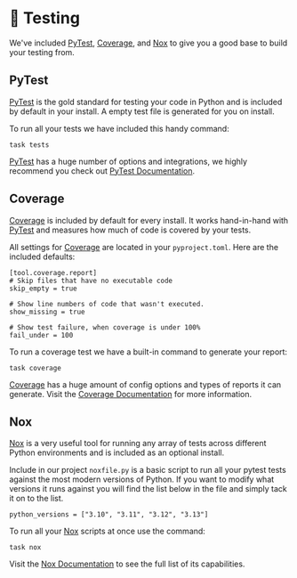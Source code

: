 # 🧪 Testing

We've included [PyTest], [Coverage], and [Nox] to give you a good base to build your testing from.

## PyTest

[PyTest] is the gold standard for testing your code in Python and is included by default in your install. A empty test file is generated for you on install.

To run all your tests we have included this handy command:

```
task tests
```

[PyTest] has a huge number of options and integrations, we highly recommend you check out [PyTest Documentation](https://docs.pytest.org/en/stable/).

[PyTest]: (https://docs.pytest.org/en/stable/)

## Coverage

[Coverage] is included by default for every install. It works hand-in-hand with [PyTest] and measures how much of code is covered by your tests.

All settings for [Coverage] are located in your `pyproject.toml`. Here are the included defaults:

```
[tool.coverage.report]
# Skip files that have no executable code
skip_empty = true

# Show line numbers of code that wasn't executed.
show_missing = true

# Show test failure, when coverage is under 100%
fail_under = 100
```

To run a coverage test we have a built-in command to generate your report:

```
task coverage
```

[Coverage] has a huge amount of config options and types of reports it can generate. Visit the [Coverage Documentation](https://coverage.readthedocs.io/en/7.9.1/) for more information.

[Coverage]: (https://coverage.readthedocs.io/en)

## Nox

[Nox] is a very useful tool for running any array of tests across different Python environments and is included as an optional install.

Include in our project `noxfile.py` is a basic script to run all your pytest tests against the most modern versions of Python. If you want to modify what versions it runs against you will find the list below in the file and simply tack it on to the list.

```
python_versions = ["3.10", "3.11", "3.12", "3.13"]
```

To run all your [Nox] scripts at once use the command:

```
task nox
```

Visit the [Nox Documentation](https://nox.thea.codes/en/stable/config.html) to see the full list of its capabilities.

[Nox]: (https://nox.thea.codes/en/stable/index.html)
